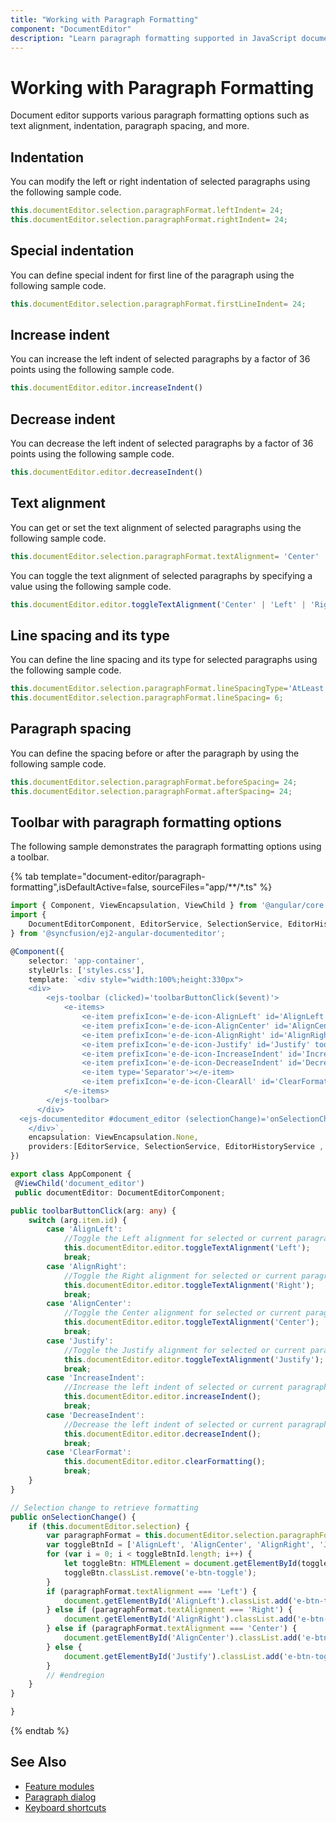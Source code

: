 ```yaml
---
title: "Working with Paragraph Formatting"
component: "DocumentEditor"
description: "Learn paragraph formatting supported in JavaScript document editor and how to apply it for selected contents."
---
```


# Working with Paragraph Formatting

Document editor supports various paragraph formatting options such as text alignment, indentation, paragraph spacing, and more.

## Indentation

You can modify the left or right indentation of selected paragraphs using the following sample code.

```typescript
this.documentEditor.selection.paragraphFormat.leftIndent= 24;
this.documentEditor.selection.paragraphFormat.rightIndent= 24;
```

## Special indentation

You can define special indent for first line of the paragraph using the following sample code.

```typescript
this.documentEditor.selection.paragraphFormat.firstLineIndent= 24;
```

## Increase indent

You can increase the left indent of selected paragraphs by a factor of 36 points using the following sample code.

```typescript
this.documentEditor.editor.increaseIndent()
```

## Decrease indent

You can decrease the left indent of selected paragraphs by a factor of 36 points using the following sample code.

```typescript
this.documentEditor.editor.decreaseIndent()
```

## Text alignment

You can get or set the text alignment of selected paragraphs using the following sample code.

```typescript
this.documentEditor.selection.paragraphFormat.textAlignment= 'Center' | 'Left' | 'Right' | 'Justify';
```

You can toggle the text alignment of selected paragraphs by specifying a value using the following sample code.

```typescript
this.documentEditor.editor.toggleTextAlignment('Center' | 'Left' | 'Right' | 'Justify');
```

## Line spacing and its type

You can define the line spacing and its type for selected paragraphs using the following sample code.

```typescript
this.documentEditor.selection.paragraphFormat.lineSpacingType='AtLeast';
this.documentEditor.selection.paragraphFormat.lineSpacing= 6;
```

## Paragraph spacing

You can define the spacing before or after the paragraph by using the following sample code.

```typescript
this.documentEditor.selection.paragraphFormat.beforeSpacing= 24;
this.documentEditor.selection.paragraphFormat.afterSpacing= 24;
```

## Toolbar with paragraph formatting options

The following sample demonstrates the paragraph formatting options using a toolbar.

{% tab template="document-editor/paragraph-formatting",isDefaultActive=false, sourceFiles="app/**/*.ts" %}

```typescript
import { Component, ViewEncapsulation, ViewChild } from '@angular/core';
import {
    DocumentEditorComponent, EditorService, SelectionService, EditorHistoryService , SfdtExportService, ContextMenuService
} from '@syncfusion/ej2-angular-documenteditor';

@Component({
    selector: 'app-container',
    styleUrls: ['styles.css'],
    template: `<div style="width:100%;height:330px">
    <div>
        <ejs-toolbar (clicked)='toolbarButtonClick($event)'>
            <e-items>
                <e-item prefixIcon='e-de-icon-AlignLeft' id='AlignLeft' tooltipText='Align Left'></e-item>
                <e-item prefixIcon='e-de-icon-AlignCenter' id='AlignCenter' tooltipText='AlignCenter'></e-item>
                <e-item prefixIcon='e-de-icon-AlignRight' id='AlignRight' tooltipText='AlignRight'></e-item>
                <e-item prefixIcon='e-de-icon-Justify' id='Justify' tooltipText='Justify'></e-item>
                <e-item prefixIcon='e-de-icon-IncreaseIndent' id='IncreaseIndent' tooltipText='Increase Indent'></e-item>
                <e-item prefixIcon='e-de-icon-DecreaseIndent' id='DecreaseIndent' tooltipText='Decrease Indent'></e-item>
                <e-item type='Separator'></e-item>
                <e-item prefixIcon='e-de-icon-ClearAll' id='ClearFormat' tooltipText='ClearFormatting'></e-item>
            </e-items>
        </ejs-toolbar>
      </div>
  <ejs-documenteditor #document_editor (selectionChange)='onSelectionChange()' [enableSelection]='true' [isReadOnly]='false' [enableEditor]=true [enableEditorHistory]=true [enableSfdtExport]=true [enableContextMenu]=true style="display:block;width: 100%;height: 100%;"></ejs-documenteditor>
    </div>`,
    encapsulation: ViewEncapsulation.None,
    providers:[EditorService, SelectionService, EditorHistoryService , SfdtExportService, ContextMenuService]
})

export class AppComponent {
 @ViewChild('document_editor')
 public documentEditor: DocumentEditorComponent;

public toolbarButtonClick(arg: any) {
    switch (arg.item.id) {
        case 'AlignLeft':
            //Toggle the Left alignment for selected or current paragraph
            this.documentEditor.editor.toggleTextAlignment('Left');
            break;
        case 'AlignRight':
            //Toggle the Right alignment for selected or current paragraph
            this.documentEditor.editor.toggleTextAlignment('Right');
            break;
        case 'AlignCenter':
            //Toggle the Center alignment for selected or current paragraph
            this.documentEditor.editor.toggleTextAlignment('Center');
            break;
        case 'Justify':
            //Toggle the Justify alignment for selected or current paragraph
            this.documentEditor.editor.toggleTextAlignment('Justify');
            break;
        case 'IncreaseIndent':
            //Increase the left indent of selected or current paragraph
            this.documentEditor.editor.increaseIndent();
            break;
        case 'DecreaseIndent':
            //Decrease the left indent of selected or current paragraph
            this.documentEditor.editor.decreaseIndent();
            break;
        case 'ClearFormat':
            this.documentEditor.editor.clearFormatting();
            break;
    }
}

// Selection change to retrieve formatting
public onSelectionChange() {
    if (this.documentEditor.selection) {
        var paragraphFormat = this.documentEditor.selection.paragraphFormat;
        var toggleBtnId = ['AlignLeft', 'AlignCenter', 'AlignRight', 'Justify'];
        for (var i = 0; i < toggleBtnId.length; i++) {
            let toggleBtn: HTMLElement = document.getElementById(toggleBtnId[i]);
            toggleBtn.classList.remove('e-btn-toggle');
        }
        if (paragraphFormat.textAlignment === 'Left') {
            document.getElementById('AlignLeft').classList.add('e-btn-toggle');
        } else if (paragraphFormat.textAlignment === 'Right') {
            document.getElementById('AlignRight').classList.add('e-btn-toggle');
        } else if (paragraphFormat.textAlignment === 'Center') {
            document.getElementById('AlignCenter').classList.add('e-btn-toggle');
        } else {
            document.getElementById('Justify').classList.add('e-btn-toggle');
        }
        // #endregion
    }
}

}

```

{% endtab %}

## See Also

* [Feature modules](../document-editor/feature-module/)
* [Paragraph dialog](../document-editor/dialog#paragraph-dialog/)
* [Keyboard shortcuts](../document-editor/keyboard-shortcut#paragraph-formatting/)
